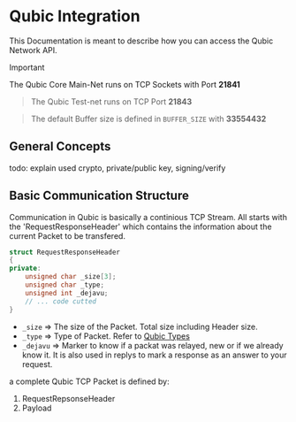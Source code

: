 # Qubic Integration
This Documentation is meant to describe how you can access the Qubic Network API.

> [!IMPORTANT]
> The Qubic Core Main-Net runs on TCP Sockets with Port **21841**

> The Qubic Test-net runs on TCP Port **21843**

> The default Buffer size is defined in `BUFFER_SIZE` with **33554432**

## General Concepts
todo: explain used crypto, private/public key, signing/verify

## Basic Communication Structure
Communication in Qubic is basically a continious TCP Stream. All starts with the 'RequestResponseHeader' which contains the information about the current Packet to be transfered.

```c++
struct RequestResponseHeader
{
private:
    unsigned char _size[3];
    unsigned char _type;
    unsigned int _dejavu;
    // ... code cutted
}
```

- `_size` => The size of the Packet. Total size including Header size.
- `_type` => Type of Packet. Refer to [Qubic Types](Qubic_Packet_Types)
- `_dejavu` => Marker to know if a packat was relayed, new or if we already know it. It is also used in replys to mark a response as an answer to your request.

a complete Qubic TCP Packet is defined by:

1. RequestRepsonseHeader
2. Payload




